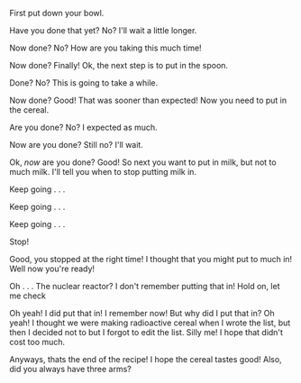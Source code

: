 First put down your bowl.

Have you done that yet? No? I'll wait a little longer.





Now done? No? How are you taking this much time!










Now done? Finally! Ok, the next step is to put in the spoon.

Done? No? This is going to take a while.








Now done? Good! That was sooner than expected! Now you need to put in the cereal.



Are you done? No? I expected as much.







Now are you done? Still no? I'll wait.













Ok, *now* are you done? Good! So next you want to put in milk, but not to much milk. I'll tell you when to stop putting milk in.

Keep going . . .

Keep going . . .

Keep going . . .

Stop!

Good, you stopped at the right time! I thought that you might put to much in! Well now you're ready!

Oh . . . The nuclear reactor? I don't remember putting that in!
Hold on, let me check





Oh yeah! I did put that in! I remember now! But why did I put that in? Oh yeah! I thought we were making radioactive cereal when I wrote the list, but then I decided not to but I forgot to edit the list. Silly me! I hope that didn't cost too much.

Anyways, thats the end of the recipe! I hope the cereal tastes good! Also, did you always have three arms?